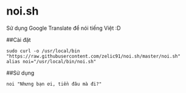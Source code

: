 # noi.sh
Sử dụng Google Translate để nói tiếng Việt :D

##Cài đặt
```
sudo curl -o /usr/local/bin "https://raw.githubusercontent.com/zelic91/noi.sh/master/noi.sh" 
alias noi="/usr/local/bin/noi.sh"
```

##Sử dụng
```
noi "Nhưng bạn ơi, tiền đâu mà đi?"
```
